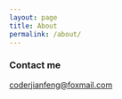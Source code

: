 ```yaml
---
layout: page
title: About
permalink: /about/
---
```


### Contact me

[coderjianfeng@foxmail.com](coderjianfeng@foxmail.com)